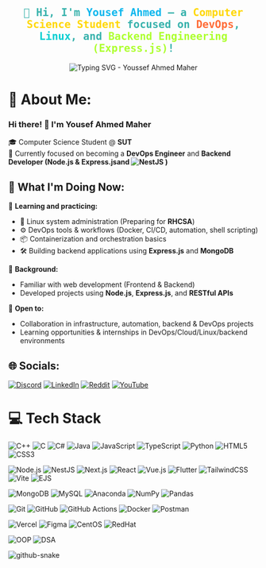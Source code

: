<!-- 👋 Welcome Section with Enhanced Styling -->
<h2 align="center" style="color:#38B2AC; font-family:'Fira Code', monospace;">
  👋 Hi, I'm <span style="color:#0db7ed;">Yousef Ahmed</span> – a <span style="color:#FFD700;">Computer Science Student</span> focused on <span style="color:#FF6C37;">DevOps</span>, <span style="color:#00CED1;">Linux</span>, and <span style="color:#ADFF2F;">Backend Engineering (Express.js)</span>!
</h2>

<p align="center">
  <img src="https://readme-typing-svg.demolab.com/?lines=Youssef+Ahmed+Maher;Computer+Science+Student;Focused+on+DevOps,+Linux,+Backend(Express.js)!&font=Fira%20Code&center=true&width=500&height=50&duration=4000&pause=1000" alt="Typing SVG - Youssef Ahmed Maher">
</p> 

# 💫 About Me:
### Hi there! 👋 I'm Yousef Ahmed Maher  
🎓 Computer Science Student @ **SUT**  
🔧 Currently focused on becoming a **DevOps Engineer** and **Backend Developer (Node.js & Express.jsand ![NestJS](https://img.shields.io/badge/NestJS-E0234E?style=for-the-badge&logo=nestjs&logoColor=white)
)**

## 🌟 What I'm Doing Now:
🌱 **Learning and practicing:**  
- 🐧 Linux system administration (Preparing for **RHCSA**)  
- ⚙️ DevOps tools & workflows (Docker, CI/CD, automation, shell scripting)  
- 📦 Containerization and orchestration basics  
- 🛠️ Building backend applications using **Express.js** and **MongoDB**

🧠 **Background:**  
- Familiar with web development (Frontend & Backend)  
- Developed projects using **Node.js**, **Express.js**, and **RESTful APIs**

🤝 **Open to:**  
- Collaboration in infrastructure, automation, backend & DevOps projects  
- Learning opportunities & internships in DevOps/Cloud/Linux/backend environments

## 🌐 Socials:
[![Discord](https://img.shields.io/badge/Discord-%237289DA.svg?logo=discord&logoColor=white)](https://discord.gg/https://discord.com/channels/1337883172515483788/1337883174734401558) 
[![LinkedIn](https://img.shields.io/badge/LinkedIn-%230077B5.svg?logo=linkedin&logoColor=white)](https://linkedin.com/in/www.linkedin.com/in/yousef-ahmed-maher-272275279) 
[![Reddit](https://img.shields.io/badge/Reddit-%23FF4500.svg?logo=Reddit&logoColor=white)](https://reddit.com/user/https://www.reddit.com/user/Live-Sky8448/?utm_source=share&utm_medium=web3x&utm_name=web3xcss&utm_term=1&utm_content=share_button) 
[![YouTube](https://img.shields.io/badge/YouTube-%23FF0000.svg?logo=YouTube&logoColor=white)](https://youtube.com/@https://www.youtube.com/@GooAhmed11) 

# 💻 Tech Stack

![C++](https://img.shields.io/badge/C++-00599C?style=for-the-badge&logo=c%2B%2B&logoColor=white)
![C](https://img.shields.io/badge/C-00599C?style=for-the-badge&logo=c&logoColor=white)
![C#](https://img.shields.io/badge/C%23-239120?style=for-the-badge&logo=csharp&logoColor=white)
![Java](https://img.shields.io/badge/Java-ED8B00?style=for-the-badge&logo=openjdk&logoColor=white)
![JavaScript](https://img.shields.io/badge/JavaScript-323330?style=for-the-badge&logo=javascript&logoColor=F7DF1E)
![TypeScript](https://img.shields.io/badge/TypeScript-007ACC?style=for-the-badge&logo=typescript&logoColor=white)
![Python](https://img.shields.io/badge/Python-3670A0?style=for-the-badge&logo=python&logoColor=ffdd54)
![HTML5](https://img.shields.io/badge/HTML5-E34F26?style=for-the-badge&logo=html5&logoColor=white)
![CSS3](https://img.shields.io/badge/CSS3-1572B6?style=for-the-badge&logo=css3&logoColor=white)

![Node.js](https://img.shields.io/badge/Node.js-6DA55F?style=for-the-badge&logo=node.js&logoColor=white)
![NestJS](https://img.shields.io/badge/NestJS-E0234E?style=for-the-badge&logo=nestjs&logoColor=white)
![Next.js](https://img.shields.io/badge/Next-black?style=for-the-badge&logo=next.js&logoColor=white)
![React](https://img.shields.io/badge/React-20232a?style=for-the-badge&logo=react&logoColor=61DAFB)
![Vue.js](https://img.shields.io/badge/Vue.js-35495e?style=for-the-badge&logo=vuedotjs&logoColor=4FC08D)
![Flutter](https://img.shields.io/badge/Flutter-02569B?style=for-the-badge&logo=flutter&logoColor=white)
![TailwindCSS](https://img.shields.io/badge/TailwindCSS-38B2AC?style=for-the-badge&logo=tailwind-css&logoColor=white)
![Vite](https://img.shields.io/badge/Vite-646CFF?style=for-the-badge&logo=vite&logoColor=white)
![EJS](https://img.shields.io/badge/EJS-B4CA65?style=for-the-badge&logo=ejs&logoColor=black)

![MongoDB](https://img.shields.io/badge/MongoDB-4ea94b?style=for-the-badge&logo=mongodb&logoColor=white)
![MySQL](https://img.shields.io/badge/MySQL-4479A1?style=for-the-badge&logo=mysql&logoColor=white)
![Anaconda](https://img.shields.io/badge/Anaconda-44A833?style=for-the-badge&logo=anaconda&logoColor=white)
![NumPy](https://img.shields.io/badge/NumPy-013243?style=for-the-badge&logo=numpy&logoColor=white)
![Pandas](https://img.shields.io/badge/Pandas-150458?style=for-the-badge&logo=pandas&logoColor=white)

![Git](https://img.shields.io/badge/Git-F05033?style=for-the-badge&logo=git&logoColor=white)
![GitHub](https://img.shields.io/badge/GitHub-121011?style=for-the-badge&logo=github&logoColor=white)
![GitHub Actions](https://img.shields.io/badge/GitHub_Actions-2671E5?style=for-the-badge&logo=githubactions&logoColor=white)
![Docker](https://img.shields.io/badge/Docker-0db7ed?style=for-the-badge&logo=docker&logoColor=white)
![Postman](https://img.shields.io/badge/Postman-FF6C37?style=for-the-badge&logo=postman&logoColor=white)

![Vercel](https://img.shields.io/badge/Vercel-000000?style=for-the-badge&logo=vercel&logoColor=white)
![Figma](https://img.shields.io/badge/Figma-F24E1E?style=for-the-badge&logo=figma&logoColor=white)
![CentOS](https://img.shields.io/badge/CentOS-262577?style=for-the-badge&logo=centos&logoColor=white)
![RedHat](https://img.shields.io/badge/RHEL-EE0000?style=for-the-badge&logo=redhat&logoColor=white)

![OOP](https://img.shields.io/badge/OOP-007ACC?style=for-the-badge&logo=uml&logoColor=white)
![DSA](https://img.shields.io/badge/DSA-FF5733?style=for-the-badge&logo=algorithm&logoColor=white)

<picture>
  <source media="(prefers-color-scheme: dark)" srcset="https://raw.githubusercontent.com/tobiasmeyhoefer/tobiasmeyhoefer/output/github-snake-dark.svg" />
  <source media="(prefers-color-scheme: light)" srcset="https://raw.githubusercontent.com/tobiasmeyhoefer/tobiasmeyhoefer/output/github-snake.svg" />
  <img alt="github-snake" src="https://raw.githubusercontent.com/tobiasmeyhoefer/tobiasmeyhoefer/output/github-snake.svg" />
</picture>
